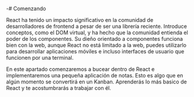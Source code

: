 -# Comenzando

React ha tenido un impacto significativo en la comunidad de desarrolladores de frontend a pesar de ser una librería reciente. Introduce conceptos, como el DOM virtual, y ha hecho que la comunidad entienda el poder de los componentes. Su dieño orientado a componentes funciona bien con la web, aunque React no está limitado a la web, puedes utilizarlo para desarrollar aplicaciones móviles e incluso interfaces de usuario que funcionen por una terminal.

En este apartado comenzaremos a bucear dentro de React e implementaremos una pequeña aplicación de notas. Esto es algo que en algún momento se convertirá en un Kanban. Aprenderás lo más basico de React y te acostumbrarás a trabajar con él.
